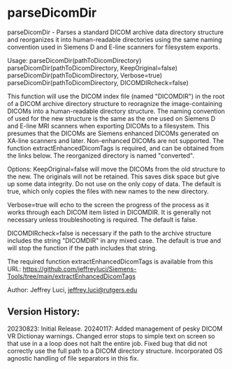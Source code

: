 # parseDicomDir

parseDicomDir - Parses a standard DICOM archive data directory structure
                and reorganizes it into human-readable directories using
                the same naming convention used in Siemens D and E-line
                scanners for filesystem exports.

Usage: parseDicomDir(pathToDicomDirectory)
       parseDicomDir(pathToDicomDirectory, KeepOriginal=false)
       parseDicomDir(pathToDicomDirectory, Verbose=true)
       parseDicomDir(pathToDicomDirectory, DICOMDIRcheck=false)

This function will use the DICOM index file (named "DICOMDIR") in the root
of a DICOM archive directory structure to reoragnize the image-containing
DICOMs into a human-readable directory structure. The naming convention of
used for the new structure is the same as the one used on Siemens D and
E-line MRI scanners when exporting DICOMs to a filesystem. This presumes
that the DICOMs are Siemens enhanced DICOMs generated on XA-line scanners
and later. Non-enhanced DICOMs are not supported. The function
extractEnhancedDicomTags is required, and can be obtained from the links
below. The reorganized directory is named "converted".

Options:
KeepOriginal=false will move the DICOMs from the old structure to the new.
                   The originals will not be retained. This saves disk
                   space but give up some data integrity. Do not use on
                   the only copy of data. The default is true, which only
                   copies the files with new names to the new directory.

Verbose=true will echo to the screen the progress of the process as it
             works through each DICOM item listed in DICOMDIR. It is
             generally not necessary unless troubleshooting is required.
             The default is false.

DICOMDIRcheck=false is necessary if the path to the archive structure
                    includes the string "DICOMDIR" in any mixed case. The
                    default is true and will stop the function if the path
                    includes that string.

The required function extractEnhancedDicomTags is available from this URL:
https://github.com/jeffreyluci/Siemens-Tools/tree/main/extractEnhancedDicomTags

Author: Jeffrey Luci, jeffrey.luci@rutgers.edu

## Version History:
20230823: Initial Release.
20240117: Added management of pesky DICOM VR Dictionay warnings.
          Changed error stops to simple text on screen so that use in a a
             loop does not halt the entire job.
          Fixed bug that did not correctly use the full path to a DICOM
          directory structure. Incorporated OS agnostic handling of file
          separators in this fix.
